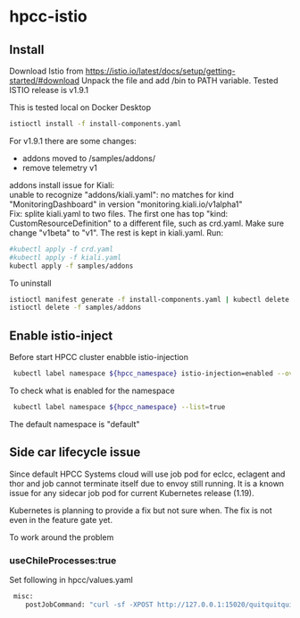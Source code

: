 # hpcc-istio

## Install
Download Istio from https://istio.io/latest/docs/setup/getting-started/#download
Unpack the file and add <Istio directory>/bin to PATH variable.
Tested ISTIO release is v1.9.1

This is tested local on Docker Desktop

```sh
istioctl install -f install-components.yaml
```

For v1.9.1 there are some changes:
- addons moved to <Istio directory>/samples/addons/
- remove telemetry v1

addons install issue for Kiali:<br/>
unable to recognize "addons/kiali.yaml": no matches for kind "MonitoringDashboard" in version "monitoring.kiali.io/v1alpha1"<br/>
Fix: splite kiali.yaml to two files. The first one has top "kind: CustomResourceDefinition" to a different file, such as crd.yaml. Make sure change "v1beta" to "v1". The rest is kept in kiali.yaml. Run:
```sh
#kubectl apply -f crd.yaml
#kubectl apply -f kiali.yaml
kubectl apply -f samples/addons
```

To uninstall
```sh
istioctl manifest generate -f install-components.yaml | kubectl delete -f -
istioctl delete -f samples/addons

```
## Enable istio-inject
Before start HPCC cluster enabble istio-injection
```sh
 kubectl label namespace ${hpcc_namespace} istio-injection=enabled --overwrite
```
To check what is enabled for the namespace
```sh
 kubectl label namespace ${hpcc_namespace} --list=true
```
The default namespace is "default"


## Side car lifecycle issue
Since default HPCC Systems cloud will use job pod for eclcc, eclagent and thor and job cannot terminate itself due to envoy still running. It is a known issue for any sidecar job pod for current Kubernetes release (1.19).

Kubernetes is planning to provide a fix but not sure when. The fix is not even in the feature gate yet.

To work around the problem
### useChileProcesses:true
Set following in hpcc/values.yaml
```sh
 misc:
    postJobCommand: "curl -sf -XPOST http://127.0.0.1:15020/quitquitquit"
```
